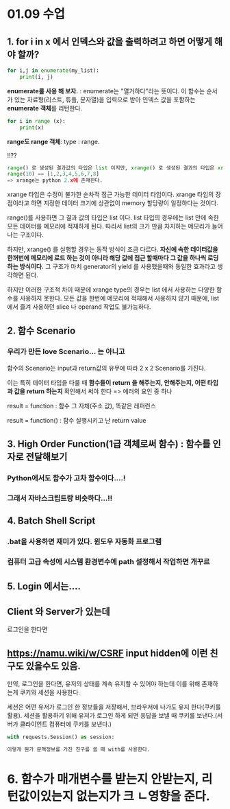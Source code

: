 # 01.09 수업

## 1. for i in x 에서 인덱스와 값을 출력하려고 하면 어떻게 해야 할까?

```py
for i,j in enumerate(my_list):
    print(i, j)
```



**enumerate를 사용 해 보자.** : enumerate는 "열거하다"라는 뜻이다. 이 함수는 순서가 있는 자료형(리스트, 튜플, 문자열)을 입력으로 받아 인덱스 값을 포함하는 **enumerate 객체**를 리턴한다.

```py
for i in range (x):
	print(x)
```

**range도 range 객체**: type : range.

!!??

```python
range() 로 생성된 결과값의 타입은 list 이지만, xrange() 로 생성된 결과의 타입은 xrange 이다.
range(10) == [1,2,3,4,5,6,7,8]
=> xrange는 python 2.x에 존재한다.
```

  xrange 타입은 수정이 불가한 순차적 접근 가능한 데이터 타입이다. xrange 타입의 장점이라고 하면 지정한 데이터 크기에 상관없이 memory 할당량이 일정하다는 것이다. 

range()를 사용하면 그 결과 값의 타입은 list 이다. list 타입의 경우에는 list 안에 속한 모든 데이터를 메모리에 적재하게 된다. 따라서 list의 크기 만큼 차지하는 메모리가 늘어나는 구조이다.

 하지만, xrange() 를 실행할 경우는 동작 방식이 조금 다르다. **자신에 속한 데이터값을 한꺼번에 메모리에 로드 하는 것이 아니라 해당 값에 접근 할때마다 그 값을 하나씩 로딩하는 방식이다.** 그 구조가 마치 generator의 yield 를 사용했을때와 동일한 효과라고 생각하면 된다. 

 하지만 이러한 구조적 차이 때문에 xrange type의 경우는 list 에서 사용하는 다양한 함수를 사용하지 못한다. 모든 값을 한번에 메모리에 적재해서 사용하지 않기 때문에, list에서 즐겨 사용하던 slice 나 operand 작업도 불가능하다. 



## 2. 함수 Scenario

### 우리가 만든 love Scenario... 는 아니고

함수의 Scenario는 input과 return값의 유무에 따라 2 x 2 Scenario를 가진다.

이는 특히 데이터 타입을 다룰 때 **함수들이 return 을 해주는지, 안해주는지, 어떤 타입과 값을 return 하는지** 확인해서 써야 한다 => 에러의 요인 중 하나

result = function : 함수 그 자체(주소 값), 똑같은 레퍼런스

result = function() : 함수 실행시키고 난 return value

## 3.  High Order Function(1급 객체로써 함수) : 함수를 인자로 전달해보기

### Python에서도 함수가 고차 함수이다....!

### 그래서 자바스크립트랑 비슷하다...!!



## 4. Batch Shell Script

### .bat을 사용하면 재미가 있다. 윈도우 자동화 프로그램

### 컴퓨터 고급 속성에 시스템 환경변수에 path 설정해서 작업하면 개꾸르



## 5. Login 에서는....

## Client 와 Server가 있는데

로그인을 한다면

## https://namu.wiki/w/CSRF input hidden에 이런 친구도 있을수도 있음.

만약, 로그인을 한다면, 유저의 상태를 계속 유지할 수 있어야 하는데 이를 위해 존재하는게 쿠키와 세션을 사용한다.

세션은 어떤 유저가 로그인 한 정보들을 저장해서, 브라우저에 나가도 유지 한다(쿠키를 활용). 세션을 활용하기 위해 유저가 로그인 하게 되면 응답을 보낼 때 쿠키를 보낸다.(서버가 클라이언트 컴퓨터에 쿠키를 보낸다.)

```python
with requests.Session() as session:

이렇게 뭔가 문맥정보를 가진 친구를 쓸 때 with를 사용한다.
```



# 6. 함수가 매개변수를 받는지 안받는지, 리턴값이있는지 없는지가 크 ㄴ영향을 준다.